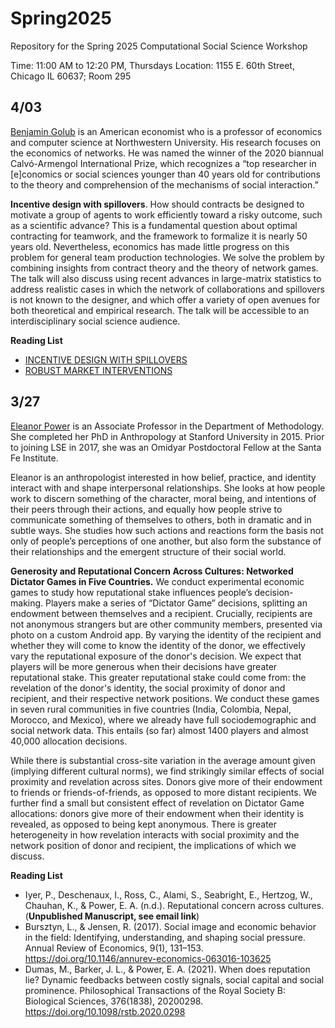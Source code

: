 # Spring2025
Repository for the Spring 2025 Computational Social Science Workshop

Time: 11:00 AM to 12:20 PM, Thursdays
Location: 1155 E. 60th Street, Chicago IL 60637; Room 295

## 4/03
[Benjamin Golub](https://bengolub.net/) is an American economist who is a professor of economics and computer science at Northwestern University. His research focuses on the economics of networks. He was named the winner of the 2020 biannual Calvó-Armengol International Prize, which recognizes a “top researcher in [e]conomics or social sciences younger than 40 years old for contributions to the theory and comprehension of the mechanisms of social interaction.”

**Incentive design with spillovers**. How should contracts be designed to motivate a group of agents to work efficiently toward a risky outcome, such as a scientific advance? This is a fundamental question about optimal contracting for teamwork, and the framework to formalize it is nearly 50 years old. Nevertheless, economics has made little progress on this problem for general team production technologies. We solve the problem by combining insights from contract theory and the theory of network games. The talk will also discuss using recent advances in large-matrix statistics to address realistic cases in which the network of collaborations and spillovers is not known to the designer, and which offer a variety of open avenues for both theoretical and empirical research. The talk will be accessible to an interdisciplinary social science audience.

**Reading List**

- [INCENTIVE DESIGN WITH SPILLOVERS](https://drive.google.com/file/d/1NZAQaTjzCWWTaSCTusKxaH2bBf2XcT4t/view?usp=drive_link)
- [ROBUST MARKET INTERVENTIONS](https://drive.google.com/file/d/1YFW74EJamivn1kuLEc_mohzllEHEtMTR/view?usp=sharing)


## 3/27
[Eleanor Power](https://www.lse.ac.uk/Methodology/People/Academic-Staff/Eleanor-Power/Eleanor-Power) is an Associate Professor in the Department of Methodology. She completed her PhD in Anthropology at Stanford University in 2015. Prior to joining LSE in 2017, she was an Omidyar Postdoctoral Fellow at the Santa Fe Institute.

Eleanor is an anthropologist interested in how belief, practice, and identity interact with and shape interpersonal relationships. She looks at how people work to discern something of the character, moral being, and intentions of their peers through their actions, and equally how people strive to communicate something of themselves to others, both in dramatic and in subtle ways. She studies how such actions and reactions form the basis not only of people’s perceptions of one another, but also form the substance of their relationships and the emergent structure of their social world.

**Generosity and Reputational Concern Across Cultures: Networked Dictator Games in Five Countries.** We conduct experimental economic games to study how reputational stake influences people’s decision-making. Players make a series of “Dictator Game” decisions, splitting an endowment between themselves and a recipient. Crucially, recipients are not anonymous strangers but are other community members, presented via photo on a custom Android app. By varying the identity of the recipient and whether they will come to know the identity of the donor, we effectively vary the reputational exposure of the donor's decision.  We expect that players will be more generous when their decisions have greater reputational stake. This greater reputational stake could come from: the revelation of the donor's identity, the social proximity of donor and recipient, and their respective network positions. We conduct these games in seven rural communities in five countries (India, Colombia, Nepal, Morocco, and Mexico), where we already have full sociodemographic and social network data. This entails (so far) almost 1400 players and almost 40,000 allocation decisions.
 
While there is substantial cross-site variation in the average amount given (implying different cultural norms), we find strikingly similar effects of social proximity and revelation across sites. Donors give more of their endowment to friends or friends-of-friends, as opposed to more distant recipients. We further find a small but consistent effect of revelation on Dictator Game allocations: donors give more of their endowment when their identity is revealed, as opposed to being kept anonymous. There is greater heterogeneity in how revelation interacts with social proximity and the network position of donor and recipient, the implications of which we discuss.

**Reading List**
- Iyer, P., Deschenaux, I., Ross, C., Alami, S., Seabright, E., Hertzog, W., Chauhan, K., & Power, E. A. (n.d.). Reputational concern across cultures. (**Unpublished Manuscript, see email link**)
- Bursztyn, L., & Jensen, R. (2017). Social image and economic behavior in the field: Identifying, understanding, and shaping social pressure. Annual Review of Economics, 9(1), 131–153. https://doi.org/10.1146/annurev-economics-063016-103625
- Dumas, M., Barker, J. L., & Power, E. A. (2021). When does reputation lie? Dynamic feedbacks between costly signals, social capital and social prominence. Philosophical Transactions of the Royal Society B: Biological Sciences, 376(1838), 20200298. https://doi.org/10.1098/rstb.2020.0298
